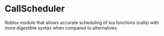 # CallScheduler
Roblox module that allows accurate scheduling of lua functions (calls) with more digestible syntax when compared to alternatives.
